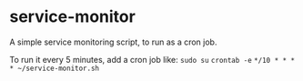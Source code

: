 # service-monitor
A simple service monitoring script, to run as a cron job.

To run it every 5 minutes, add a cron job like:
`sudo su`
`crontab -e`
`*/10 * * * * ~/service-monitor.sh`
